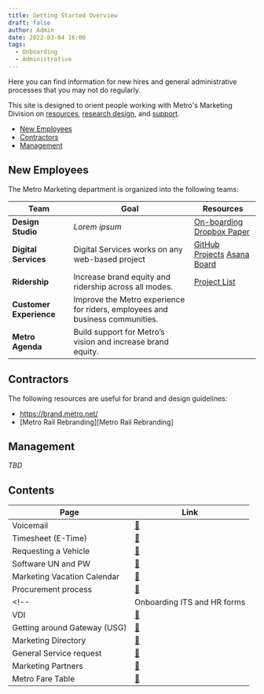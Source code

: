```yaml
---
title: Getting Started Overview
draft: false
author: Admin
date: 2022-03-04 16:00
tags:
  - Onboarding
  - Administrative
---
```


Here you can find information for new hires and general administrative processes that you may not do regularly.

This site is designed to orient people working with Metro's Marketing Division on [resources](../Marketing/index.md), [research design](../Design/index.md), and [support](../Support/index.md).

<!-- no toc -->
- [New Employees](#new-employees)
- [Contractors](#contractors)
- [Management](#management)

## New Employees

The Metro Marketing department is organized into the following teams:

|Team|Goal|Resources|
---|---|---|
**Design Studio**|*Lorem ipsum*| [On-boarding Dropbox Paper](https://paper.dropbox.com/doc/Design-Studio-Onboarding-DRAFT--BYfOoEKxdJdkh9NQQmzdoHsaAg-DG9w33MTYVMxzvQVRzcBg)
**Digital Services**|Digital Services works on any web-based project|[GitHub Projects](https://github.com/LACMTA/metro-projects) [Asana Board](https://app.asana.com/0/1197112683792379/list)
**Ridership**|Increase brand equity and ridership across all modes.|[Project List](https://paper.dropbox.com/doc/Team-1-Assignment-List--BT6eUad32wYMZGKFa1W5A59QAQ-JoCIFCinaEALhSq41dJpw)
**Customer Experience**|Improve the Metro experience  for riders, employees and business communities.
**Metro Agenda**|Build support for Metro’s vision and increase brand equity.

## Contractors

The following resources are useful for brand and design guidelines:

- https://brand.metro.net/
- [Metro Rail Rebranding][Metro Rail Rebranding]

## Management

*TBD*

## Contents

|Page|Link|
|---|----|
|Voicemail|[:link:](voicemail.md)|
|Timesheet (E-Time)|[:link:](timesheet.md)|
|Requesting a Vehicle|[:link:](vehicle-request.md)|
|Software UN and PW|[:link:](software.md)|
|Marketing Vacation Calendar|[:link:](marketing-vacation-calendar.md)|
|Procurement process|[:link:](procurement.md)|
<!-- |Onboarding ITS and HR forms |[:link:](onboard-its-hr.md)| -->
|VDI|[:link:](vdi.md)|
|Getting around Gateway (USG)|[:link:](gateway-faq.md)|
|Marketing Directory|[:link:](marketing-directory.md)|
|General Service request|[:link:](general-service-request.md)|
|Marketing Partners|[:link:](marketing-partners.md)|
|Metro Fare Table|[:link:](metro-fares.md)|
